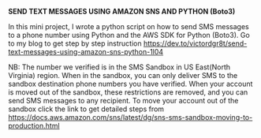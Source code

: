 **SEND TEXT MESSAGES USING AMAZON SNS AND PYTHON (Boto3)**


In this mini project, I wrote a python script on how to send SMS messages to a phone number using Python and the AWS SDK for Python (Boto3).
Go to my blog to get step by step instruction https://dev.to/victordgr8t/send-text-messages-using-amazon-sns-python-1l04


NB: The number we verified is in the SMS Sandbox in US East(North Virginia) region. When in the sandbox, you can only deliver SMS to the sandbox destination phone numbers you have verified.
When your account is moved out of the sandbox, these restrictions are removed, and you can send SMS messages to any recipient.
To move your account out of the sandbox click the link to get detailed steps from https://docs.aws.amazon.com/sns/latest/dg/sns-sms-sandbox-moving-to-production.html


